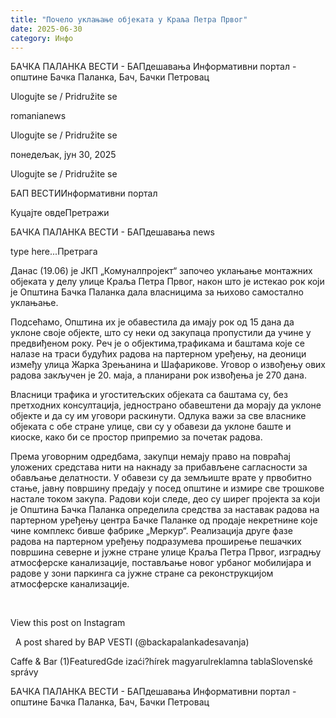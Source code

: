 ```yaml
---
title: "Почело уклањање објеката у Краља Петра Првог"
date: 2025-06-30
category: Инфо
---
```


БАЧКА ПАЛАНКА ВЕСТИ - БАПдешавања Информативни портал - општине Бачка Паланка, Бач, Бачки Петровац

Ulogujte se / Pridružite se

romanianews

Ulogujte se / Pridružite se

понедељак, јун 30, 2025

Ulogujte se / Pridružite se

БАП ВЕСТИИнформативни портал

Куцајте овдеПретражи

БАЧКА ПАЛАНКА ВЕСТИ - БАПдешавања news

type here...Претрага

Данас (19.06) је ЈКП „Комуналпројект“ започео уклањање монтажних објеката у делу улице Краља Петра Првог, након што је истекао рок који је Општина Бачка Паланка дала власницима за њихово самостално уклањање.

Подсећамо, Општина их је обавестила да имају рок од 15 дана да уклоне своје објекте, што су неки од закупаца пропустили да учине у предвиђеном року.
Реч је о објектима,трафикама и баштама које се налазе на траси будућих радова на партерном уређењу, на деоници између улица Жарка Зрењанина и Шафарикове. Уговор о извођењу ових радова закључен је 20. маја, а планирани рок извођења је 270 дана.


Власници трафика и угоститељских објеката са баштама су, без претходних консултација, једнострано обавештени да морају да уклоне објекте и да су им уговори раскинути. Одлука важи за све власнике објеката с обе стране улице, сви су у обавези да уклоне баште и киоске, како би се простор припремио за почетак радова.


Према уговорним одредбама, закупци немају право на повраћај уложених средстава нити на накнаду за прибављене сагласности за обављање делатности. У обавези су да земљиште врате у првобитно стање, јавну површину предају у посед општине и измире све трошкове настале током закупа.
Радови који следе, део су ширег пројекта за који је Општина Бачка Паланка определила средства за наставак радова на партерном уређењу центра Бачке Паланке од продаје некретнине које чине комплекс бивше фабрике „Меркур“. Реализација друге фазе радова на партерном уређењу подразумева проширење пешачких површина северне и јужне стране улице Краља Петра Првог, изградњу атмосферске канализације, постављање новог урбаног мобилијара и радове у зони паркинга са јужне стране са реконструкцијом атмосферске канализације.




 










View this post on Instagram






















 
A post shared by BAP VESTI (@backapalankadesavanja)

Caffe & Bar (1)FeaturedGde izaći?hírek magyarulreklamna tablaSlovenské správy

БАЧКА ПАЛАНКА ВЕСТИ - БАПдешавања Информативни портал - општине Бачка Паланка, Бач, Бачки Петровац
